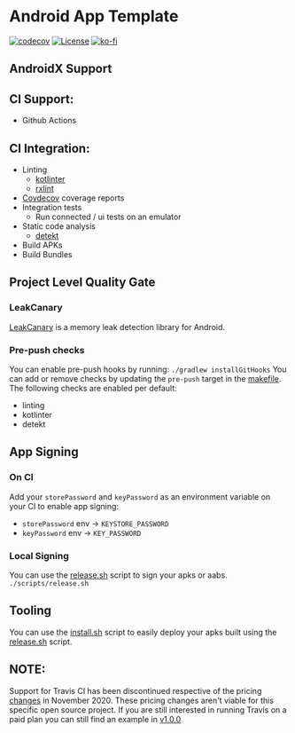 # Android App Template

[![codecov](https://codecov.io/gh/HelloCuriosity/android-app/branch/master/graph/badge.svg)](https://codecov.io/gh/HelloCuriosity/android-app)
[![License](https://img.shields.io/dub/l/vibe-d.svg)](https://github.com/curious-coding/android-app/blob/master/LICENSE)
[![ko-fi](https://img.shields.io/badge/donate%20on-Ko--fi-blue.svg)](https://ko-fi.com/U7U4L9F5)

## AndroidX Support

## CI Support:
- Github Actions

## CI Integration:
- Linting
    - [kotlinter](https://github.com/jeremymailen/kotlinter-gradle)
    - [rxlint](https://www.littlerobots.nl/blog/RxLint-a-lint-rule-for-RxJava/)
- [Covdecov](https://codecov.io) coverage reports
- Integration tests
    - Run connected / ui tests on an emulator
- Static code analysis
    - [detekt](https://github.com/arturbosch/detekt)
- Build APKs
- Build Bundles

## Project Level Quality Gate

### LeakCanary
[LeakCanary](https://square.github.io/leakcanary/) is a memory leak detection library for Android.


### Pre-push checks
You can enable pre-push hooks by running: `./gradlew installGitHooks` 
You can add or remove checks by updating the `pre-push` target in the [makefile](Makefile). The following checks are 
enabled per default:
- linting
- kotlinter
- detekt

## App Signing

### On CI
Add your `storePassword` and `keyPassword` as an environment variable on your CI to enable app signing:
- `storePassword` env -> `KEYSTORE_PASSWORD`
- `keyPassword` env -> `KEY_PASSWORD`

### Local Signing
You can use the [release.sh](/scripts/release.sh) script to sign your apks or aabs.
`./scripts/release.sh`

## Tooling
You can use the [install.sh](/scripts/install.sh) script to easily deploy your apks built using the
[release.sh](/scripts/release.sh) script.

## NOTE:
Support for Travis CI has been discontinued respective of the pricing [changes](https://blog.travis-ci.com/2020-11-02-travis-ci-new-billing)
in November 2020. These pricing changes aren't viable for this specific open source project. If you are still interested
in running Travis on a paid plan you can still find an example in [v1.0.0](https://github.com/HelloCuriosity/android-app/releases/tag/v1.0.0)